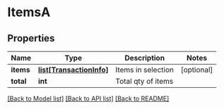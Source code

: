 # ItemsA

## Properties
Name | Type | Description | Notes
------------ | ------------- | ------------- | -------------
**items** | [**list[TransactionInfo]**](TransactionInfo.md) | Items in selection | [optional] 
**total** | **int** | Total qty of items | 

[[Back to Model list]](../README.md#documentation-for-models) [[Back to API list]](../README.md#documentation-for-api-endpoints) [[Back to README]](../README.md)

